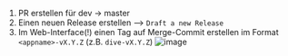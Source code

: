 1. PR erstellen für dev -> master 
2. Einen neuen Release erstellen --> `Draft a new Release`
4. Im Web-Interface(!) einen Tag auf Merge-Commit erstellen im Format `<appname>-vX.Y.Z` (z.B. `dive-vX.Y.Z`)
![image](https://user-images.githubusercontent.com/13869236/141685508-f77ab652-79b8-4f59-96e7-5c593e3b91cf.png)
